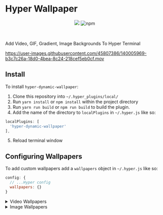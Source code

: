 # Hyper Wallpaper

<div style="text-align: center; margin-bottom: 16px;">
<img src="https://img.shields.io/npm/v/hyper-dynamic-wallpaper.svg?style=flat"/>
<img alt="npm" src="https://img.shields.io/npm/dt/hyper-dynamic-wallpaper">
</div>

<br>

Add Video, GIF, Gradient, Image Backgrounds To Hyper Terminal

https://user-images.githubusercontent.com/45807386/140005969-b3c7c26a-18d0-4bea-8c24-218cef5eb0cf.mov

## Install
To install `hyper-dynamic-wallpaper`:

1. Clone this repository into `~/.hyper_plugins/local/`
2. Run `yarn install` or `npm install` within the project directory
3. Run `yarn run build` or `npm run build` to build the plugin.
4. Add the name of the directory to `localPlugins` in `~/.hyper.js` like so:
```js
localPlugins: [
  'hyper-dynamic-wallpaper'
],
```
5. Reload terminal window

## Configuring Wallpapers
To add custom wallpapers add a `wallpapers` object in `~/.hyper.js` like so:
```js
config: {
  // ...Hyper config
  wallpapers: {}
}
```


<details>
  <summary>Video Wallpapers</summary>
  
  ```js
  config: {
    // ...Hyper config
    wallpapers: {
      video: VideoConfig | VideoConfig[]
    }
  }
  ```
  #### `VideoConfig` Options
  | Property | Required | Default Value | Description                 |
  |----------|----------|---------------|-----------------------------|
  | source   | yes      |       -       | Local path or link to video |
  | speed    | no       | 1             | Video Speed                 |

  
  #### Examples: Video Wallpaper Config
  
  ##### Single Video Wallpaper
  ```js
  config: {
    // ...Hyper config
    wallpapers: {
      video: {
        source: '/Users/aryandeora/Desktop/Downloads/aurora.mp4',
        speed: 1
      }
    }
  }
  ```
  
  ##### Multiple Video Wallpapers
  ```js
  config: {
    // ...Hyper config
    wallpapers: {
      video: [
        {
          source: '/Users/aryandeora/Desktop/Downloads/aurora.mp4',
        },
        {
          source: 'https://cdn.dribbble.com/users/288987/screenshots/15269498/media/3e7d1d6ca30d7793f72168cb99d6e5b8.mp4',
          speed: 0.8
        }
      ]
    }
  }
  ```
</details>

<details>
  <summary>Image Wallpapers</summary>
  
  ```js
  config: {
    // ...Hyper config
    wallpapers: {
      video: ImageConfig | ImageConfig[]
    }
  }
  ```
  #### `ImageConfig` Options
  | Property | Required | Default Value | Description                        |
  |----------|----------|---------------|------------------------------------|
  | source   | yes      |       -       | Local path or link to image        |
  | repeat   | no       | `no-repeat`   | CSS [`background-repeat`](https://developer.mozilla.org/en-US/docs/Web/CSS/background-repeat) property   |
  | color    | no       | `black`       | CSS [`background-color`](https://developer.mozilla.org/en-US/docs/Web/CSS/background-color) property    |
  | position | no       | `center`      | CSS [`background-position`](https://developer.mozilla.org/en-US/docs/Web/CSS/background-position) property |
  | size     | no       | `cover`       | CSS [`background-size`](https://developer.mozilla.org/en-US/docs/Web/CSS/background-size) property     |

  
  #### Examples: Video Wallpaper Config
  
  ##### Single Video Wallpaper
  ```js
  config: {
    // ...Hyper config
    wallpapers: {
      video: {
        source: '/Users/aryandeora/Desktop/Downloads/aurora.mp4',
        speed: 1
      }
    }
  }
  ```
  
  ##### Multiple Video Wallpapers
  ```js
  config: {
    // ...Hyper config
    wallpapers: {
      video: [
        {
          source: '/Users/aryandeora/Desktop/Downloads/aurora.mp4',
        },
        {
          source: 'https://cdn.dribbble.com/users/288987/screenshots/15269498/media/3e7d1d6ca30d7793f72168cb99d6e5b8.mp4',
          speed: 0.8
        }
      ]
    }
  }
  ```
</details>
